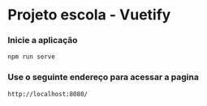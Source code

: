# Projeto escola - Vuetify

### Inicie a aplicação
```
npm run serve
```
### Use o seguinte endereço para acessar a pagina
``
http://localhost:8080/
``
